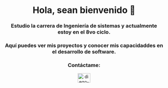 <h1 align="center">Hola, sean bienvenido 👋</h1>
<h3 align="center">Estudio la carrera de Ingeniería de sistemas y actualmente estoy en el 8vo ciclo.</h3>
<h3 align="center">Aquí puedes ver mis proyectos y conocer mis capacidaddes en el desarrollo de software.</h3>

<h3 align="center">Contáctame:</h3>
<p align="center">
  <a href="https://linkedin.com/in/diego-moscaiza/" target="blank">
    <img align="center" src="https://raw.githubusercontent.com/rahuldkjain/github-profile-readme-generator/master/src/images/icons/Social/linked-in-alt.svg" alt="diego-moscaiza/" height="30" width="40" />
  </a>
</p>

